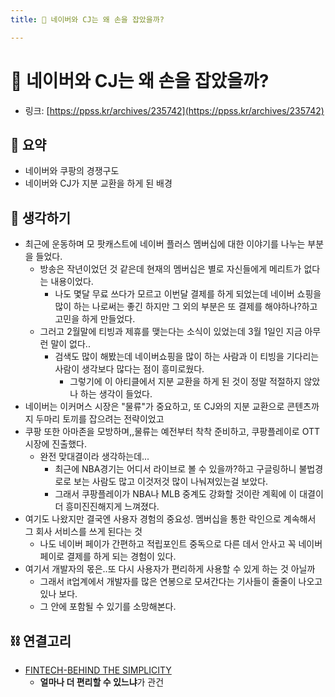 ```yaml
---
title: 🤝 네이버와 CJ는 왜 손을 잡았을까?

---
```

# 🤝 네이버와 CJ는 왜 손을 잡았을까?

- 링크: [https://ppss.kr/archives/235742](https://ppss.kr/archives/235742)

## 📝 요약 
- 네이버와 쿠팡의 경쟁구도  
- 네이버와 CJ가 지분 교환을 하게 된 배경  


## 🤔 생각하기   
- 최근에 운동하며 모 팟캐스트에 네이버 플러스 멤버십에 대한 이야기를 나누는 부분을 들었다.  
  - 방송은 작년이었던 것 같은데 현재의 멤버십은 별로 자신들에게 메리트가 없다는 내용이었다.  
    - 나도 몇달 무료 쓰다가 모르고 이번달 결제를 하게 되었는데 네이버 쇼핑을 많이 하는 나로써는 좋긴 하지만 그 외의 부분은 또 결제를 해야하나?하고 고민을 하게 만들었다.  
  - 그러고 2월말에 티빙과 제휴를 맺는다는 소식이 있었는데 3월 1일인 지금 아무런 말이 없다.. 
    - 검색도 많이 해봤는데 네이버쇼핑을 많이 하는 사람과 이 티빙을 기다리는 사람이 생각보다 많다는 점이 흥미로웠다.  
      - 그렇기에 이 아티클에서 지분 교환을 하게 된 것이 정말 적절하지 않았나 하는 생각이 들었다.  
- 네이버는 이커머스 시장은 "물류"가 중요하고, 또 CJ와의 지분 교환으로 콘텐츠까지 두마리 토끼를 잡으려는 전략이었고
- 쿠팡 또한 아마존을 모방하며,,물류는 예전부터 착착 준비하고, 쿠팡플레이로 OTT시장에 진출했다.  
  - 완전 맞대결이라 생각하는데... 
    - 최근에 NBA경기는 어디서 라이브로 볼 수 있을까?하고 구글링하니 불법경로로 보는 사람도 많고 이것저것 많이 나눠져있는걸 보았다.  
    - 그래서 쿠팡플레이가 NBA나 MLB 중계도 강화할 것이란 계획에 이 대결이 더 흥미진진해지게 느껴졌다.  
- 여기도 나왔지만 결국엔 사용자 경험의 중요성. 멤버십을 통한 락인으로 계속해서 그 회사 서비스를 쓰게 된다는 것  
  - 나도 네이버 페이가 간편하고 적립포인트 중독으로 다른 데서 안사고 꼭 네이버페이로 결제를 하게 되는 경험이 있다.  
- 여기서 개발자의 몫은..또 다시 사용자가 편리하게 사용할 수 있게 하는 것 아닐까 
  - 그래서 it업계에서 개발자를 많은 연봉으로 모셔간다는 기사들이 줄줄이 나오고 있나 보다.  
  - 그 안에 포함될 수 있기를 소망해본다.

## ⛓ 연결고리
- [FINTECH-BEHIND THE SIMPLICITY](../Dev/fintech-behind-the-simplicity.md)
  - **얼마나 더 편리할 수 있느냐**가 관건
  
